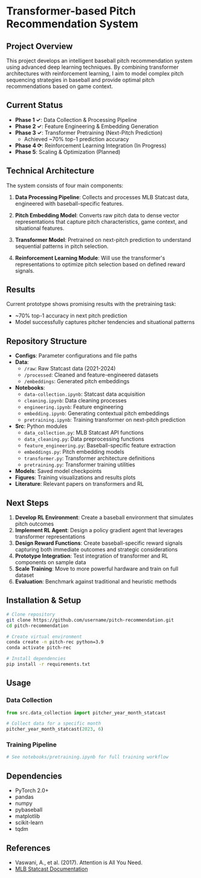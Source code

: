 # Transformer-based Pitch Recommendation System

## Project Overview

This project develops an intelligent baseball pitch recommendation system using advanced deep learning techniques. By combining transformer architectures with reinforcement learning, I aim to model complex pitch sequencing strategies in baseball and provide optimal pitch recommendations based on game context.

## Current Status

- **Phase 1 ✓**: Data Collection & Processing Pipeline
- **Phase 2 ✓**: Feature Engineering & Embedding Generation
- **Phase 3 ✓**: Transformer Pretraining (Next-Pitch Prediction)
  - Achieved ~70% top-1 prediction accuracy
- **Phase 4 ⟳**: Reinforcement Learning Integration (In Progress)
- **Phase 5**: Scaling & Optimization (Planned)

## Technical Architecture


The system consists of four main components:

1. **Data Processing Pipeline**: Collects and processes MLB Statcast data, engineered with baseball-specific features.

2. **Pitch Embedding Model**: Converts raw pitch data to dense vector representations that capture pitch characteristics, game context, and situational features.

3. **Transformer Model**: Pretrained on next-pitch prediction to understand sequential patterns in pitch selection.

4. **Reinforcement Learning Module**: Will use the transformer's representations to optimize pitch selection based on defined reward signals.

## Results

Current prototype shows promising results with the pretraining task:
- ~70% top-1 accuracy in next pitch prediction
- Model successfully captures pitcher tendencies and situational patterns

## Repository Structure

- **Configs**: Parameter configurations and file paths
- **Data**: 
  - `/raw`: Raw Statcast data (2021-2024)
  - `/processed`: Cleaned and feature-engineered datasets
  - `/embeddings`: Generated pitch embeddings
- **Notebooks**:
  - `data-collection.ipynb`: Statcast data acquisition
  - `cleaning.ipynb`: Data cleaning processes
  - `engineering.ipynb`: Feature engineering
  - `embedding.ipynb`: Generating contextual pitch embeddings
  - `pretraining.ipynb`: Training transformer on next-pitch prediction
- **Src**: Python modules
  - `data_collection.py`: MLB Statcast API functions
  - `data_cleaning.py`: Data preprocessing functions
  - `feature_engineering.py`: Baseball-specific feature extraction
  - `embeddings.py`: Pitch embedding models
  - `transformer.py`: Transformer architecture definitions
  - `pretraining.py`: Transformer training utilities
- **Models**: Saved model checkpoints
- **Figures**: Training visualizations and results plots
- **Literature**: Relevant papers on transformers and RL

## Next Steps

1. **Develop RL Environment**: Create a baseball environment that simulates pitch outcomes
2. **Implement RL Agent**: Design a policy gradient agent that leverages transformer representations
3. **Design Reward Functions**: Create baseball-specific reward signals capturing both immediate outcomes and strategic considerations
4. **Prototype Integration**: Test integration of transformer and RL components on sample data
5. **Scale Training**: Move to more powerful hardware and train on full dataset
6. **Evaluation**: Benchmark against traditional and heuristic methods

## Installation & Setup

```bash
# Clone repository
git clone https://github.com/username/pitch-recommendation.git
cd pitch-recommendation

# Create virtual environment
conda create -n pitch-rec python=3.9
conda activate pitch-rec

# Install dependencies
pip install -r requirements.txt
```

## Usage

### Data Collection
```python
from src.data_collection import pitcher_year_month_statcast

# Collect data for a specific month
pitcher_year_month_statcast(2023, 6)
```

### Training Pipeline
```python
# See notebooks/pretraining.ipynb for full training workflow
```

## Dependencies

- PyTorch 2.0+
- pandas
- numpy
- pybaseball
- matplotlib
- scikit-learn
- tqdm

## References

- Vaswani, A., et al. (2017). Attention is All You Need.
- [MLB Statcast Documentation](https://baseballsavant.mlb.com/statcast_search)